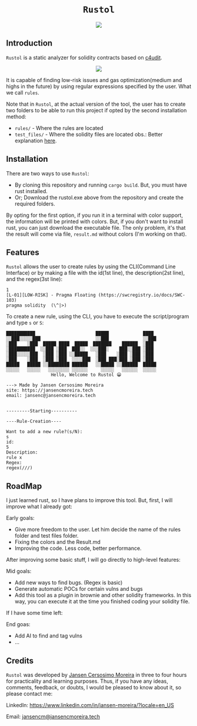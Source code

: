 <h1 align=center><code>Rustol</code></h1>

<p align="center"><img src="https://jansencmoreira.tech/wp-content/uploads/2022/08/rustolImage.png"></p>

## Introduction


`Rustol` is a static analyzer for solidity contracts based on [c4udit](https://github.com/byterocket/c4udit).
<p align="center"><img src="http://jansencmoreira.tech/wp-content/uploads/2022/08/drawio.png"</p>

It is capable of finding low-risk issues and gas optimization(medium and highs in the future) by using regular expressions specified by the user. What we call `rules`.
  
Note that in `Rustol`, at the actual version of the tool, the user has to create two folders to be able to run this project if opted by the second installation method:

* `rules/` - Where the rules are located
* `test_files/` - Where the solidity files are located
obs.: Better explanation [here](https://jansencmoreira.tech/?project=rustolprototype).


## Installation

There are two ways to use `Rustol`:
  * By cloning this repository and running `cargo build`. But, you must have rust installed.
  * Or; Download the rustol.exe above from the repository and create the required folders.
 
  By opting for the first option, if you run it in a terminal with color support, the information will be printed with colors.
  But, if you don't want to install rust, you can just download the executable file. The only problem, it's that the result will come via file, `result.md` without colors (I'm working on that).
  
 ## Features
  
  `Rustol` allows the user to create rules by using the CLI(Command Line Interface) or by making a file with the id(1st line), the description(2st line), and the regex(3st line):
  ```
1
[L-01][LOW-RISK] - Pragma Floating (https://swcregistry.io/docs/SWC-103)
pragma solidity  (\^|>)
  ```
  
  To create a new rule, using the CLI, you have to execute the script/program and type `s` or `S`:
  ```
███████████                       █████             ████  
░░███░░░░░███                     ░░███             ░░███ 
 ░███    ░███  █████ ████  █████  ███████    ██████  ░███ 
 ░██████████  ░░███ ░███  ███░░  ░░░███░    ███░░███ ░███ 
 ░███░░░░░███  ░███ ░███ ░░█████   ░███    ░███ ░███ ░███ 
 ░███    ░███  ░███ ░███  ░░░░███  ░███ ███░███ ░███ ░███ 
 █████   █████ ░░████████ ██████   ░░█████ ░░██████  █████
░░░░░   ░░░░░   ░░░░░░░░ ░░░░░░     ░░░░░   ░░░░░░  ░░░░░  
                   Hello, Welcome to Rustol 😀

---> Made by Jansen Cersosimo Moreira
site: https://jansencmoreira.tech
email: jansenc@jansencmoreira.tech


---------Starting----------

----Rule-Creation----

Want to add a new rule?(s/N):
s
id:
5
Description:
rule x
Regex:
regex(///)
  ```
  
  ## RoadMap
I just learned rust, so I have plans to improve this tool. But, first, I will improve what I already got: 
  
Early goals:
* Give more freedom to the user. Let him decide the name of the rules folder and test files folder.
* Fixing the colors and the Result.md
* Improving the code. Less code, better performance.
  
After improving some basic stuff, I will go directly to high-level features:
  
Mid goals:
* Add new ways to find bugs. (Regex is basic)
* Generate automatic POCs for certain vulns and bugs
* Add this tool as a plugin in brownie and other solidity frameworks. In this way, you can execute it at the time you finished coding your solidity file.
  
If I have some time left:
  
End goas:
* Add AI to find and tag vulns
* ...

 ## Credits
  
  `Rustol` was developed by [Jansen Cersosimo Moreira](https://jansencmoreira.tech) in three to four hours for practicality and learning purposes.
  Thus, if you have any ideas, comments, feedback, or doubts, I would be pleased to know about it, so please contact me:
  
  LinkedIn: https://www.linkedin.com/in/jansen-moreira/?locale=en_US
  
  Email: jansencm@jansencmoreira.tech
  
